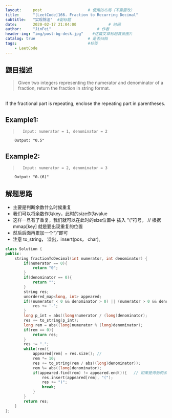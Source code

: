 ```yaml
---
layout:     post                    # 使用的布局（不需要改） 
title:      "[LeetCode]166. Fraction to Recurring Decimal"               # 标题  
subtitle:   "实现除法"  #副标题 
date:       2020-02-17 21:04:00              # 时间 
author:     "JinFei"                    # 作者 
header-img: "img/post-bg-desk.jpg"    #这篇文章标题背景图片 
catalog: true                       # 是否归档 
tags:                               #标签     
    - LeetCode 
---
```


## 题目描述
> Given two integers representing the numerator and denominator of a fraction, return the fraction in string format.
<br>
If the fractional part is repeating, enclose the repeating part in parentheses.

## Example1:
 
>       Input: numerator = 1, denominator = 2
        Output: "0.5"

## Example2:
 
>       Input: numerator = 2, denominator = 3
        Output: "0.(6)"

## 解题思路
- 主要是判断余数什么时候重复
- 我们可以将余数作为key，此时的size作为value
- 这样一旦有了重复，我们就可以在此时的size位置中 插入 "("符号，  // 根据 mmap[key] 就是要出现重复的位置
- 然后后面再累加一个“)”即可
- 注意 to_string， 溢出，insert(pos， char), 

```C++
class Solution {
public:
    string fractionToDecimal(int numerator, int denominator) {
        if(numerator == 0){
            return "0";
        }
        if(denominator == 0){
            return "";
        }
        string res;
        unordered_map<long, int> appeared;
        if((numerator < 0 && denominator > 0) || (numerator > 0 && denominator < 0)){
            res += '-';
        }
        long p_int = abs((long)numerator / (long)denominator);
        res += to_string(p_int);
        long rem = abs((long)numerator % (long)denominator);
        if(rem == 0){
            return res;
        }
        res += ".";
        while(rem){
            appeared[rem] = res.size(); // 
            rem *= 10;
            res += to_string(rem / abs((long)denominator));
            rem %= abs((long)denominator);
            if(appeared.find(rem) != appeared.end()){   // 如果是得到的余数能够在map里找到，证明已经开始循环了
                res.insert(appeared[rem], "(");
                res += ")";
                break;
            }
        }
        return res;
    }
};
```
